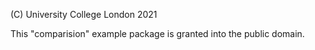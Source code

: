 
(C) University College London 2021

This "comparision" example package is granted into the public domain.
